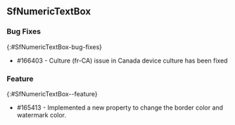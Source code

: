 ## SfNumericTextBox

### Bug Fixes
{:#SfNumericTextBox-bug-fixes} 

* \#166403 - Culture (fr-CA) issue in Canada device culture has been fixed

### Feature
{:#SfNumericTextBox--feature}

* \#165413 -  Implemented a new property to change the border color  and watermark color.
